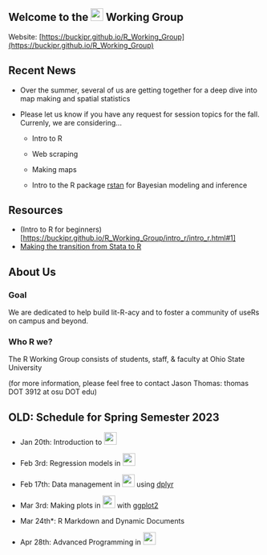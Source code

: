## Welcome to the <img src="https://www.r-project.org/logo/Rlogo.png" width="25"> Working Group

Website: [https://buckipr.github.io/R_Working_Group](https://buckipr.github.io/R_Working_Group)


## Recent News

* Over the summer, several of us are getting together for a deep dive into map making and spatial statistics

* Please let us know if you have any request for session topics for the fall.  Currenly, we are considering...

  + Intro to R
  
  + Web scraping
  
  + Making maps
  
  + Intro to the R package [rstan](https://cran.r-project.org/web/packages/rstan/vignettes/rstan.html) for Bayesian modeling and inference

## **Resources**

* (Intro to R for beginners)[https://buckipr.github.io/R_Working_Group/intro_r/intro_r.html#1]
* [Making the transition from Stata to R](transition2R/README.md)

## **About Us**

### Goal

We are dedicated to help build lit-R-acy and to foster a community of useRs on campus and beyond.

### Who R we?

The R Working Group consists of students, staff, & faculty at Ohio State University 

(for more information, please feel free to contact Jason Thomas: thomas DOT 3912 at osu DOT edu)


## **OLD: Schedule for Spring Semester 2023**

* Jan 20th: Introduction to <img src="https://www.r-project.org/logo/Rlogo.png" width="25">

* Feb 3rd: Regression models in <img src="https://www.r-project.org/logo/Rlogo.png" width="25">

* Feb 17th: Data management in <img src="https://www.r-project.org/logo/Rlogo.png" width="25"> using [dplyr](https://dplyr.tidyverse.org/)

* Mar 3rd: Making plots in <img src="https://www.r-project.org/logo/Rlogo.png" width="25"> with [ggplot2](https://ggplot2.tidyverse.org/)

* Mar 24th*: R Markdown and Dynamic Documents

* Apr 28th: Advanced Programming in <img src="https://www.r-project.org/logo/Rlogo.png" width="25">

